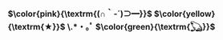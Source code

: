 <h2 align="center" style="font-size: 16px"> $\color{pink}{\textrm{(∩｀-´)⊃━}}$ $\color{yellow}{\textrm{★}}$ \.*・｡ﾟ $\color{green}{\textrm{𓆏}}$ </h2>
